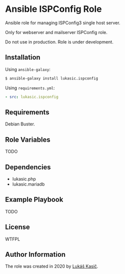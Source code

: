 Ansible ISPConfig Role
======================

Ansible role for managing ISPConfig3 single host server.

Only for webserver and mailserver ISPConfig role.

Do not use in production. Role is under development.

Installation
------------

Using `ansible-galaxy`:

```bash
$ ansible-galaxy install lukasic.ispconfig
```

Using `requirements.yml`:

```yaml
- src: lukasic.ispconfig
```

Requirements
------------

Debian Buster.

Role Variables
--------------

TODO

Dependencies
------------

  - lukasic.php
  - lukasic.mariadb

Example Playbook
----------------

TODO

License
-------

WTFPL

Author Information
------------------

The role was created in 2020 by [Lukáš Kasič](https://github.com/lukasic).
